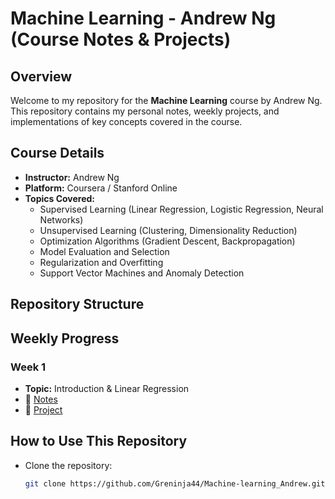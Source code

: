 # Machine Learning - Andrew Ng (Course Notes & Projects)

## Overview
Welcome to my repository for the **Machine Learning** course by Andrew Ng. This repository contains my personal notes, weekly projects, and implementations of key concepts covered in the course.

## Course Details
- **Instructor:** Andrew Ng
- **Platform:** Coursera / Stanford Online
- **Topics Covered:**
  - Supervised Learning (Linear Regression, Logistic Regression, Neural Networks)
  - Unsupervised Learning (Clustering, Dimensionality Reduction)
  - Optimization Algorithms (Gradient Descent, Backpropagation)
  - Model Evaluation and Selection
  - Regularization and Overfitting
  - Support Vector Machines and Anomaly Detection
  
## Repository Structure

## Weekly Progress
### Week 1
- **Topic:** Introduction & Linear Regression  
- 📄 [Notes](./Notes/week1)  
- 📝 [Project](./Projects/week1/)  

## How to Use This Repository
- Clone the repository:  
  ```bash
  git clone https://github.com/Greninja44/Machine-learning_Andrew.git

